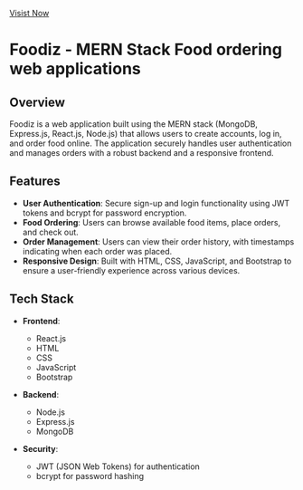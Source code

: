 <di style="textlign:center"> <a href="https://foodiz.onrender.com">Visist Now</a> </div>


# Foodiz - MERN Stack Food ordering web applications



## Overview

Foodiz is a web application built using the MERN stack (MongoDB, Express.js, React.js, Node.js) that allows users to create accounts, log in, and order food online. The application securely handles user authentication and manages orders with a robust backend and a responsive frontend.

## Features

- **User Authentication**: Secure sign-up and login functionality using JWT tokens and bcrypt for password encryption.
- **Food Ordering**: Users can browse available food items, place orders, and check out.
- **Order Management**: Users can view their order history, with timestamps indicating when each order was placed.
- **Responsive Design**: Built with HTML, CSS, JavaScript, and Bootstrap to ensure a user-friendly experience across various devices.

## Tech Stack

- **Frontend**:
  - React.js
  - HTML
  - CSS
  - JavaScript
  - Bootstrap

- **Backend**:
  - Node.js
  - Express.js
  - MongoDB

- **Security**:
  - JWT (JSON Web Tokens) for authentication
  - bcrypt for password hashing
